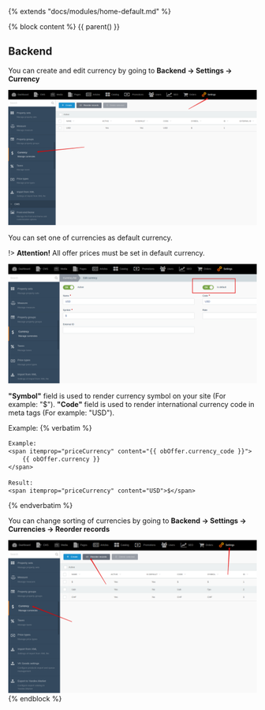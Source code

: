 {% extends "docs/modules/home-default.md" %}

{% block content %}
{{ parent() }}

## Backend

You can create and edit currency by going to **Backend -> Settings -> Currency**

![](./../../assets/images/backend-currency-1.png)

You can set one of currencies as default currency.

!> **Attention!** All offer prices must be set in default currency.

![](./../../assets/images/backend-currency-2.png)

**"Symbol"** field is used to render currency symbol on your site (For example: "$").
**"Code"** field is used to render international currency code in meta tags (For example: "USD").

Example:
{% verbatim %}
```twig
Example:
<span itemprop="priceCurrency" content="{{ obOffer.currency_code }}">
    {{ obOffer.currency }}
</span>

Result:
<span itemprop="priceCurrency" content="USD">$</span>
```
{% endverbatim %}

You can change sorting of currencies by going to **Backend -> Settings -> Currencies -> Reorder records**

![](./../../assets/images/backend-currency-3.png)
{% endblock %}